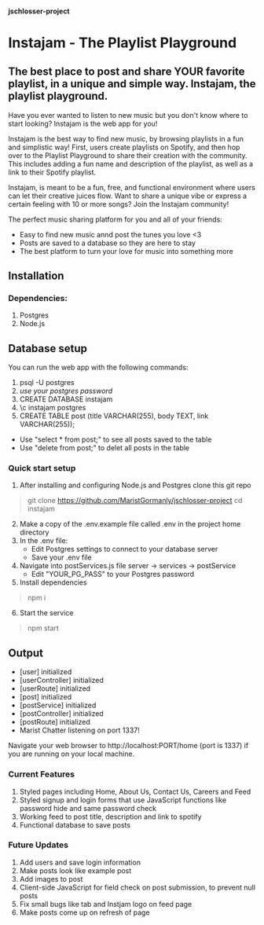 #### jschlosser-project
# Instajam - The Playlist Playground
## The best place to post and share YOUR favorite playlist, in a unique and simple way. Instajam, the playlist playground.

Have you ever wanted to listen to new music but you don't know where to start looking? Instajam is the web app for you!

Instajam is the best way to find new music, by browsing playlists in a fun and simplistic way! First, users create playlists on Spotify, and then hop over to the Playlist Playground to share their creation with the community. This includes adding a fun name and description of the playlist, as well as a link to their Spotify playlist.

Instajam, is meant to be a fun, free, and functional environment where users can let their creative juices flow. Want to share a unique vibe or express a certain feeling with 10 or more songs? Join the Instajam community!  

The perfect music sharing platform for you and all of your friends:
* Easy to find new music annd post the tunes you love <3
* Posts are saved to a database so they are here to stay
* The best platform to turn your love for music into something more

## Installation  

### Dependencies:
 1. Postgres 
 2. Node.js

## Database setup
You can run the web app with the following commands: 
1. psql -U postgres
2. *use your postgres password*
3. CREATE DATABASE instajam
4. \c instajam postgres
5. CREATE TABLE post (title VARCHAR(255), body TEXT, link VARCHAR(255));
* Use "select * from post;" to see all posts saved to the table
* Use "delete from post;" to delet all posts in the table

### Quick start setup
1. After installing and configuring Node.js and Postgres clone this git repo
> git clone https://github.com/MaristGormanly/jschlosser-project
> cd instajam
2. Make a copy of the .env.example file called .env in the project home directory 
3. In the .env file: 
    * Edit Postgres settings to connect to your database server
    * Save your .env file
4. Navigate into postServices.js file server -> services -> postService
    * Edit "YOUR_PG_PASS" to your Postgres password
5. Install dependencies 
> npm i
6. Start the service
> npm start

## Output ##

- [user] initialized
- [userController] initialized
- [userRoute] initialized
- [post] initialized
- [postService] initialized
- [postController] initialized
- [postRoute] initialized
- Marist Chatter listening on port 1337!

Navigate your web browser to http://localhost:PORT/home (port is 1337) if you are running on your local machine.

### Current Features
1. Styled pages including Home, About Us, Contact Us, Careers and Feed
2. Styled signup and login forms that use JavaScript functions like password hide and same password check
3. Working feed to post title, description and link to spotify
4. Functional database to save posts

### Future Updates
1. Add users and save login information
2. Make posts look like example post
3. Add images to post
4. Client-side JavaScript for field check on post submission, to prevent null posts
5. Fix small bugs like tab and Instjam logo on feed page
6. Make posts come up on refresh of page
